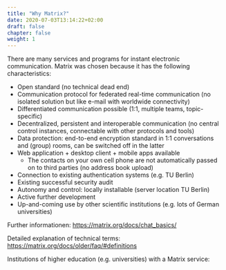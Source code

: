 ```yaml
---
title: "Why Matrix?"
date: 2020-07-03T13:14:22+02:00
draft: false
chapter: false
weight: 1
---
```


There are many services and programs for instant electronic communication. Matrix was chosen because it has the following characteristics:

- Open standard (no technical dead end)
- Communication protocol for federated real-time communication (no isolated solution but like e-mail with worldwide connectivity)
- Differentiated communication possible (1:1, multiple teams, topic-specific)
- Decentralized, persistent and interoperable communication (no central control instances, connectable with other protocols and tools)
- Data protection: end-to-end encryption standard in 1:1 conversations and (group) rooms, can be switched off in the latter
- Web application + desktop client + mobile apps available
  - The contacts on your own cell phone are not automatically passed on to third parties (no address book upload)
- Connection to existing authentication systems (e.g. TU Berlin)
- Existing successful security audit
- Autonomy and control: locally installable (server location TU Berlin)
- Active further development
- Up-and-coming use by other scientific institutions (e.g. lots of German universities)

Further informationen: https://matrix.org/docs/chat_basics/

Detailed explanation of technical terms: https://matrix.org/docs/older/faq/#definitions

Institutions of higher education (e.g. universities) with a Matrix service: 

<object data="/images/federation_map.svg" type="image/svg+xml" style="width: 600px; max-width: 100%"></object>
